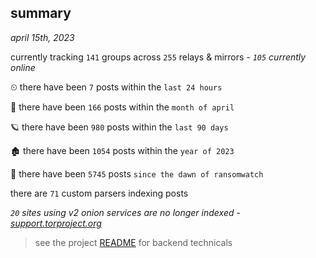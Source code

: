 
## summary
_april 15th, 2023_

currently tracking `141` groups across `255` relays & mirrors - _`105` currently online_

⏲ there have been `7` posts within the `last 24 hours`

🦈 there have been `166` posts within the `month of april`

🪐 there have been `980` posts within the `last 90 days`

🏚 there have been `1054` posts within the `year of 2023`

🦕 there have been `5745` posts `since the dawn of ransomwatch`

there are `71` custom parsers indexing posts

_`20` sites using v2 onion services are no longer indexed - [support.torproject.org](https://support.torproject.org/onionservices/v2-deprecation/)_

> see the project [README](https://github.com/joshhighet/ransomwatch#ransomwatch--) for backend technicals
